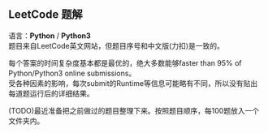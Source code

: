 ## LeetCode 题解 
语言：**Python** / **Python3**  
题目来自LeetCode英文网站，但题目序号和中文版(力扣)是一致的。

每个答案的时间复杂度基本都是最优的，绝大多数能够faster than 95% of Python/Python3 online submissions。  
受各种因素的影响，每次submit的Runtime等信息可能略有不同，所以没有贴出每道题运行后的详细结果。

(TODO)最近准备把之前做过的题目整理下来。按照题目顺序，每100题放入一个文件夹内。
